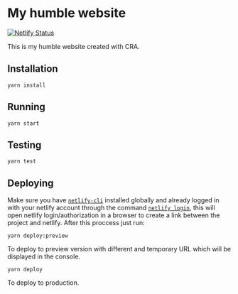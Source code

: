 # My humble website

[![Netlify Status](https://api.netlify.com/api/v1/badges/13d21e17-86f2-428a-8307-93ab9a2b6106/deploy-status)](https://app.netlify.com/sites/isensee/deploys)

This is my humble website created with CRA.

## Installation

```
yarn install
```

## Running

```
yarn start
```

## Testing

```
yarn test
```

## Deploying

Make sure you have [`netlify-cli`](https://cli.netlify.com/) installed globally and already logged in with your netlify account through the command [`netlify login`](https://cli.netlify.com/commands/login), this will open netlify login/authorization in a browser to create a link between the project and netlify.
After this proccess just run:

```
yarn deploy:preview
```
To deploy to preview version with different and temporary URL which will be displayed in the console.

```
yarn deploy
```
To deploy to production.
